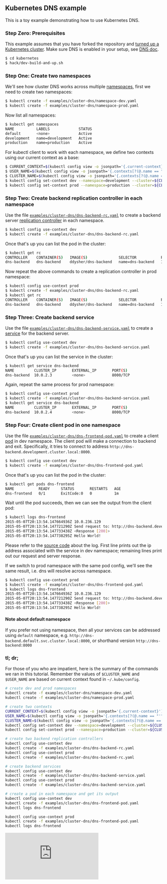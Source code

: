 ## Kubernetes DNS example

This is a toy example demonstrating how to use Kubernetes DNS.

### Step Zero: Prerequisites

This example assumes that you have forked the repository and [turned up a Kubernetes cluster](https://kubernetes.io/docs/setup/pick-right-solution/). Make sure DNS is enabled in your setup, see [DNS doc](https://github.com/kubernetes/dns).

```sh
$ cd kubernetes
$ hack/dev-build-and-up.sh
```

### Step One: Create two namespaces

We'll see how cluster DNS works across multiple [namespaces](https://kubernetes.io/docs/concepts/overview/working-with-objects/namespaces/), first we need to create two namespaces:

```sh
$ kubectl create -f examples/cluster-dns/namespace-dev.yaml
$ kubectl create -f examples/cluster-dns/namespace-prod.yaml
```

Now list all namespaces:

```sh
$ kubectl get namespaces
NAME          LABELS             STATUS
default       <none>             Active
development   name=development   Active
production    name=production    Active
```

For kubectl client to work with each namespace, we define two contexts using our current context as a base:

```sh
$ CURRENT_CONTEXT=$(kubectl config view -o jsonpath='{.current-context}')
$ USER_NAME=$(kubectl config view -o jsonpath='{.contexts[?(@.name == "'"${CURRENT_CONTEXT}"'")].context.user}')
$ CLUSTER_NAME=$(kubectl config view -o jsonpath='{.contexts[?(@.name == "'"${CURRENT_CONTEXT}"'")].context.cluster}')
$ kubectl config set-context dev --namespace=development --cluster=${CLUSTER_NAME} --user=${USER_NAME}
$ kubectl config set-context prod --namespace=production --cluster=${CLUSTER_NAME} --user=${USER_NAME}
```

### Step Two: Create backend replication controller in each namespace

Use the file [`examples/cluster-dns/dns-backend-rc.yaml`](dns-backend-rc.yaml) to create a backend server [replication controller](https://kubernetes.io/docs/concepts/workloads/controllers/replicationcontroller/) in each namespace.

```sh
$ kubectl config use-context dev
$ kubectl create -f examples/cluster-dns/dns-backend-rc.yaml
```

Once that's up you can list the pod in the cluster:

```sh
$ kubectl get rc
CONTROLLER    CONTAINER(S)   IMAGE(S)              SELECTOR           REPLICAS
dns-backend   dns-backend    ddysher/dns-backend   name=dns-backend   1
```

Now repeat the above commands to create a replication controller in prod namespace:

```sh
$ kubectl config use-context prod
$ kubectl create -f examples/cluster-dns/dns-backend-rc.yaml
$ kubectl get rc
CONTROLLER    CONTAINER(S)   IMAGE(S)              SELECTOR           REPLICAS
dns-backend   dns-backend    ddysher/dns-backend   name=dns-backend   1
```

### Step Three: Create backend service

Use the file [`examples/cluster-dns/dns-backend-service.yaml`](dns-backend-service.yaml) to create
a [service](https://kubernetes.io/docs/concepts/services-networking/service/) for the backend server.

```sh
$ kubectl config use-context dev
$ kubectl create -f examples/cluster-dns/dns-backend-service.yaml
```

Once that's up you can list the service in the cluster:

```sh
$ kubectl get service dns-backend
NAME         CLUSTER_IP       EXTERNAL_IP       PORT(S)                SELECTOR          AGE
dns-backend  10.0.2.3         <none>            8000/TCP               name=dns-backend  1d
```

Again, repeat the same process for prod namespace:

```sh
$ kubectl config use-context prod
$ kubectl create -f examples/cluster-dns/dns-backend-service.yaml
$ kubectl get service dns-backend
NAME         CLUSTER_IP       EXTERNAL_IP       PORT(S)                SELECTOR          AGE
dns-backend  10.0.2.4         <none>            8000/TCP               name=dns-backend  1d
```

### Step Four: Create client pod in one namespace

Use the file [`examples/cluster-dns/dns-frontend-pod.yaml`](dns-frontend-pod.yaml) to create a client [pod](https://kubernetes.io/docs/concepts/workloads/pods/pod/) in dev namespace. The client pod will make a connection to backend and exit. Specifically, it tries to connect to address `http://dns-backend.development.cluster.local:8000`.

```sh
$ kubectl config use-context dev
$ kubectl create -f examples/cluster-dns/dns-frontend-pod.yaml
```

Once that's up you can list the pod in the cluster:

```sh
$ kubectl get pods dns-frontend
NAME           READY     STATUS       RESTARTS   AGE
dns-frontend   0/1       ExitCode:0   0          1m
```

Wait until the pod succeeds, then we can see the output from the client pod:

```sh
$ kubectl logs dns-frontend
2015-05-07T20:13:54.147664936Z 10.0.236.129
2015-05-07T20:13:54.147721290Z Send request to: http://dns-backend.development.cluster.local:8000
2015-05-07T20:13:54.147733438Z <Response [200]>
2015-05-07T20:13:54.147738295Z Hello World!
```

Please refer to the [source code](images/frontend/client.py) about the log. First line prints out the ip address associated with the service in dev namespace; remaining lines print out our request and server response.

If we switch to prod namespace with the same pod config, we'll see the same result, i.e. dns will resolve across namespace.

```sh
$ kubectl config use-context prod
$ kubectl create -f examples/cluster-dns/dns-frontend-pod.yaml
$ kubectl logs dns-frontend
2015-05-07T20:13:54.147664936Z 10.0.236.129
2015-05-07T20:13:54.147721290Z Send request to: http://dns-backend.development.cluster.local:8000
2015-05-07T20:13:54.147733438Z <Response [200]>
2015-05-07T20:13:54.147738295Z Hello World!
```


#### Note about default namespace

If you prefer not using namespace, then all your services can be addressed using `default` namespace, e.g. `http://dns-backend.default.svc.cluster.local:8000`, or shorthand version `http://dns-backend:8000`


### tl; dr;

For those of you who are impatient, here is the summary of the commands we ran in this tutorial. Remember the values of `$CLUSTER_NAME` and `$USER_NAME` are based on current context found in `~/.kube/config`.

```sh
# create dev and prod namespaces
kubectl create -f examples/cluster-dns/namespace-dev.yaml
kubectl create -f examples/cluster-dns/namespace-prod.yaml

# create two contexts
CURRENT_CONTEXT=$(kubectl config view -o jsonpath='{.current-context}')
USER_NAME=$(kubectl config view -o jsonpath='{.contexts[?(@.name == "'"${CURRENT_CONTEXT}"'")].context.user}')
CLUSTER_NAME=$(kubectl config view -o jsonpath='{.contexts[?(@.name == "'"${CURRENT_CONTEXT}"'")].context.cluster}')
kubectl config set-context dev --namespace=development --cluster=${CLUSTER_NAME} --user=${USER_NAME}
kubectl config set-context prod --namespace=production --cluster=${CLUSTER_NAME} --user=${USER_NAME}

# create two backend replication controllers
kubectl config use-context dev
kubectl create -f examples/cluster-dns/dns-backend-rc.yaml
kubectl config use-context prod
kubectl create -f examples/cluster-dns/dns-backend-rc.yaml

# create backend services
kubectl config use-context dev
kubectl create -f examples/cluster-dns/dns-backend-service.yaml
kubectl config use-context prod
kubectl create -f examples/cluster-dns/dns-backend-service.yaml

# create a pod in each namespace and get its output
kubectl config use-context dev
kubectl create -f examples/cluster-dns/dns-frontend-pod.yaml
kubectl logs dns-frontend

kubectl config use-context prod
kubectl create -f examples/cluster-dns/dns-frontend-pod.yaml
kubectl logs dns-frontend
```


<!-- BEGIN MUNGE: GENERATED_ANALYTICS -->
[![Analytics](https://kubernetes-site.appspot.com/UA-36037335-10/GitHub/examples/cluster-dns/README.md?pixel)]()
<!-- END MUNGE: GENERATED_ANALYTICS -->

